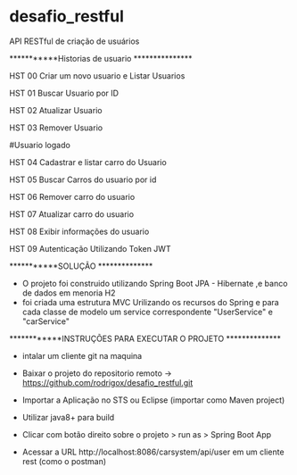 # desafio_restful
 API RESTful de criação de usuários

 


***********Historias de usuario ***************

HST 00 Criar um novo usuario e Listar Usuarios 

HST 01 Buscar Usuario por ID 

HST 02 Atualizar Usuario
 
HST 03 Remover Usuario 


#Usuario logado 

HST 04 Cadastrar e listar carro do Usuario

HST 05 Buscar Carros do usuario por id 

HST 06 Remover carro do usuario 

HST 07 Atualizar carro do usuario 

HST  08 Exibir informações do usuario  

HST 09 Autenticação Utilizando Token JWT 




***********SOLUÇÃO **************

* O projeto foi construido utilizando  Spring Boot JPA - Hibernate ,e banco de dados em menoria H2
* foi criada uma estrutura MVC Urilizando os recursos do Spring e para cada classe de modelo um service correspondente  "UserService" e "carService"


 
************INSTRUÇÕES  PARA EXECUTAR O PROJETO  **************


* intalar um cliente git na maquina 

* Baixar o projeto do repositorio remoto  ->   https://github.com/rodrigox/desafio_restful.git

* Importar a Aplicação no STS ou Eclipse (importar como Maven project) 

* Utilizar java8+ para build

* Clicar com botão direito sobre o projeto > run as > Spring Boot App

* Acessar a URL http://localhost:8086/carsystem/api/user em um cliente rest (como o postman)



